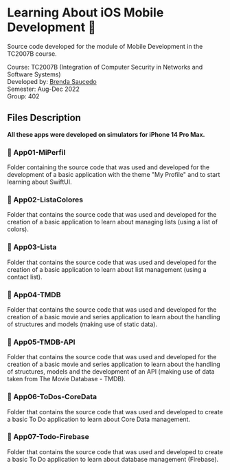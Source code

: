 # Learning About iOS Mobile Development 📱

Source code developed for the module of Mobile Development in the TC2007B course.

Course: TC2007B (Integration of Computer Security in Networks and Software Systems)
<br>
Developed by: [Brenda Saucedo](https://github.com/Bren12)
<br>
Semester: Aug-Dec 2022
<br>
Group: 402

## Files Description

**All these apps were developed on simulators for iPhone 14 Pro Max.**

### 📁 App01-MiPerfil

Folder containing the source code that was used and developed for the development of a basic application with the theme 
"My Profile" and to start learning about SwiftUI.

### 📁 App02-ListaColores

Folder that contains the source code that was used and developed for the creation of a basic application to learn 
about managing lists (using a list of colors).

### 📁 App03-Lista

Folder that contains the source code that was used and developed for the creation of a basic application to learn
about list management (using a contact list).

### 📁 App04-TMDB

Folder that contains the source code that was used and developed for the creation of a basic movie and series application 
to learn about the handling of structures and models (making use of static data).

### 📁 App05-TMDB-API

Folder that contains the source code that was used and developed for the creation of a basic movie and series application to learn
about the handling of structures, models and the development of an API (making use of data taken from The Movie Database - TMDB).

### 📁 App06-ToDos-CoreData

Folder that contains the source code that was used and developed to create a basic To Do application to learn about Core Data management.

### 📁 App07-Todo-Firebase

Folder that contains the source code that was used and developed to create a basic To Do application to learn about database management (Firebase).
